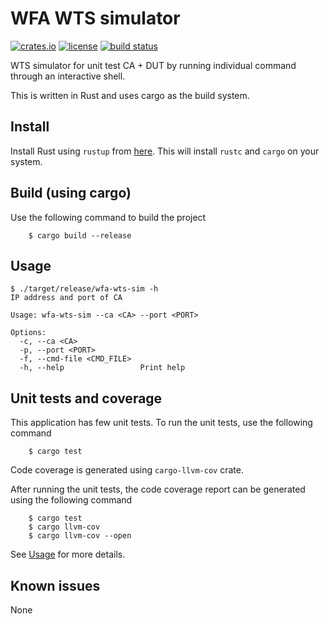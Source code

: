 # WFA WTS simulator

[![crates.io](https://img.shields.io/crates/v/wfa-wts-sim?style=flat-square&logo=rust)](https://crates.io/crates/wfa-wts-sim)
[![license](https://img.shields.io/badge/license-Apache--2.0_OR_MIT-blue?style=flat-square)](#license)
[![build status](https://img.shields.io/github/actions/workflow/status/krish2718/wfa-wts-sim/rust.yml?branch=main&style=flat-square&logo=github)](https://github.com/krish2718/wfa-wts-sim/actions)

WTS simulator for unit test CA + DUT by running individual command through an interactive shell.

This is written in Rust and uses cargo as the build system.

## Install
Install Rust using `rustup` from [here](https://www.rust-lang.org/tools/install). This will install `rustc` and `cargo` on your system.


## Build (using cargo)
Use the following command to build the project

```shell
    $ cargo build --release
```

## Usage

```shell
$ ./target/release/wfa-wts-sim -h
IP address and port of CA

Usage: wfa-wts-sim --ca <CA> --port <PORT>

Options:
  -c, --ca <CA>
  -p, --port <PORT>
  -f, --cmd-file <CMD_FILE>
  -h, --help                 Print help
```

## Unit tests and coverage

This application has few unit tests. To run the unit tests, use the following command

```shell
    $ cargo test
```

Code coverage is generated using `cargo-llvm-cov` crate.

After running the unit tests, the code coverage report can be generated using the following command

```shell
    $ cargo test
    $ cargo llvm-cov
    $ cargo llvm-cov --open
```

See [Usage](https://github.com/taiki-e/cargo-llvm-cov#usage) for more details.

## Known issues

None
